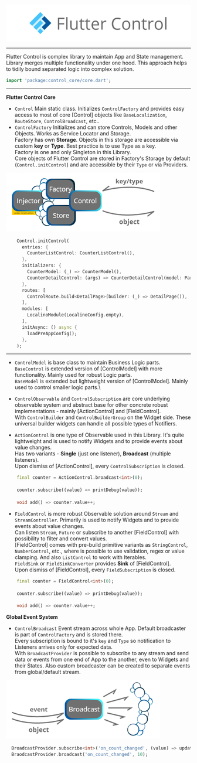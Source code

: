 ![Structure](https://raw.githubusercontent.com/RomanBase/flutter_control/master/doc/logo.png)

---

Flutter Control is complex library to maintain App and State management.\
Library merges multiple functionality under one hood. This approach helps to tidily bound separated logic into complex solution.

```dart
import 'package:control_core/core.dart';
```

---

**Flutter Control Core**
- `Control` Main static class. Initializes `ControlFactory` and provides easy access to most of core [Control] objects like `BaseLocalization`, `RouteStore`, `ControlBroadcast`, etc..
- `ControlFactory` Initializes and can store Controls, Models and other Objects. Works as Service Locator and Storage.\
  Factory has own **Storage**. Objects in this storage are accessible via custom **key** or **Type**. Best practice is to use Type as a key.\
  Factory is one and only Singleton in this Library.\
  Core objects of Flutter Control are stored in Factory's Storage by default (`Control.initControl`) and are accessible by their `Type` or via Providers.

![Structure](https://raw.githubusercontent.com/RomanBase/flutter_control/master/doc/service_locator.png)

```dart
    Control.initControl(
      entries: {
        CounterListControl: CounterListControl(),
      },
      initializers: {
        CounterModel: (_) => CounterModel(),
        CounterDetailControl: (args) => CounterDetailControl(model: Parse.getArg<CounterModel>(args)),
      },
      routes: [
        ControlRoute.build<DetailPage>(builder: (_) => DetailPage()),
      ],
      modules: [
        LocalinoModule(LocalinoConfig.empty),  
      ],
      initAsync: () async {
        loadPreAppConfig();
      },
    );
```

---

- `ControlModel` is base class to maintain Business Logic parts.\
  `BaseControl` is extended version of [ControlModel] with more functionality. Mainly used for robust Logic parts.\
  `BaseModel` is extended but lightweight version of [ControlModel]. Mainly used to control smaller logic parts.\

- `ControlObservable` and `ControlSubscription` are core underlying observable system and abstract base for other concrete robust implementations - mainly [ActionControl] and [FieldControl].\
  With `ControlBuilder` and `ControlBuilderGroup` on the Widget side. These universal builder widgets can handle all possible types of Notifiers.

- `ActionControl` is one type of Observable used in this Library. It's quite lightweight and is used to notify Widgets and to provide events about value changes.\
  Has two variants - **Single** (just one listener), **Broadcast** (multiple listeners).\
  Upon dismiss of [ActionControl], every `ControlSubscription` is closed.

```dart
    final counter = ActionControl.broadcast<int>(0);

    counter.subscribe((value) => printDebug(value));
    
    void add() => counter.value++;
```

- `FieldControl` is more robust Observable solution around `Stream` and `StreamController`. Primarily is used to notify Widgets and to provide events about value changes.\
  Can listen `Stream`, `Future` or subscribe to another [FieldControl] with possibility to filter and convert values.\
  [FieldControl] comes with pre-build primitive variants as `StringControl`, `NumberControl`, etc., where is possible to use validation, regex or value clamping. And also `ListControl` to work with Iterables.\
  `FieldSink` or `FieldSinkConverter` provides **Sink** of [FieldControl].\
  Upon dismiss of [FieldControl], every `FieldSubscription` is closed.

```dart
    final counter = FieldControl<int>(0);

    counter.subscribe((value) => printDebug(value));
    
    void add() => counter.value++;
```

**Global Event System**

- `ControlBroadcast` Event stream across whole App. Default broadcaster is part of `ControlFactory` and is stored there.\
  Every subscription is bound to it's `key` and `Type` so notification to Listeners arrives only for expected data.\
  With `BroadcastProvider` is possible to subscribe to any stream and send data or events from one end of App to the another, even to Widgets and their States.
  Also custom broadcaster can be created to separate events from global/default stream.

![Structure](https://raw.githubusercontent.com/RomanBase/flutter_control/master/doc/broadcaster.png)

```dart
  BroadcastProvider.subscribe<int>('on_count_changed', (value) => updateCount(value));
  BraodcastProvider.broadcast('on_count_changed', 10);
```